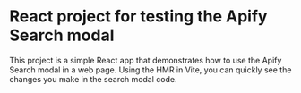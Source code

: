 # React project for testing the Apify Search modal

This project is a simple React app that demonstrates how to use the Apify Search modal in a web page.
Using the HMR in Vite, you can quickly see the changes you make in the search modal code.